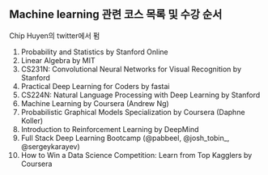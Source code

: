 ## Machine learning 관련 코스 목록 및 수강 순서

Chip Huyen의 twitter에서 펌

1. Probability and Statistics by Stanford Online
2. Linear Algebra by MIT
3. CS231N: Convolutional Neural Networks for Visual Recognition by Stanford
4. Practical Deep Learning for Coders by fastai
5. CS224N: Natural Language Processing with Deep Learning by Stanford
6. Machine Learning by Coursera (Andrew Ng)
7. Probabilistic Graphical Models Specialization by Coursera (Daphne Koller)
8. Introduction to Reinforcement Learning by DeepMind
9. Full Stack Deep Learning Bootcamp (@pabbeel, @josh_tobin_, @sergeykarayev)
10. How to Win a Data Science Competition: Learn from Top Kagglers by Coursera
